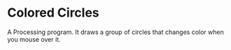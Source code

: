 # Colored Circles
A Processing program. It draws a group of circles that changes color when you mouse over it.


